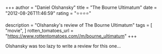+++
author = "Daniel Olshansky"
title = "The Bourne Ultimatum"
date = "2012-08-26T11:46:59"
rating = "⭐⭐⭐⭐"

description = "Olshansky's review of The Bourne Ultimatum"
tags = [
    "movie",
]
rotten_tomatoes_url = "https://www.rottentomatoes.com//m/bourne_ultimatum"
+++

Olshansky was too lazy to write a review for this one...
